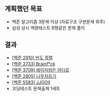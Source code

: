 ## 계획했던 목표
- 백준 알고리즘 3문제 이상 (자료구조 구현문제 위주)
- 삼성 상시 역량테스트 B형같은 문제 풀이

## 결과
- [[백준 2910] 빈도 정렬](https://blog.naver.com/kerochuu/222055794856)
- [[백준 2733] Brainf*ck](https://blog.naver.com/kerochuu/222058811626)
- [[백준 3709] 레이저빔은 어디로](https://blog.naver.com/kerochuu/222058885385)
- [[백준 2805] 나무자르기](https://blog.naver.com/kerochuu/222059076416)
- [[백준 5583] JJOOII](https://blog.naver.com/kerochuu/222061866168)
- 코딩테스트 문제출제 1세트
